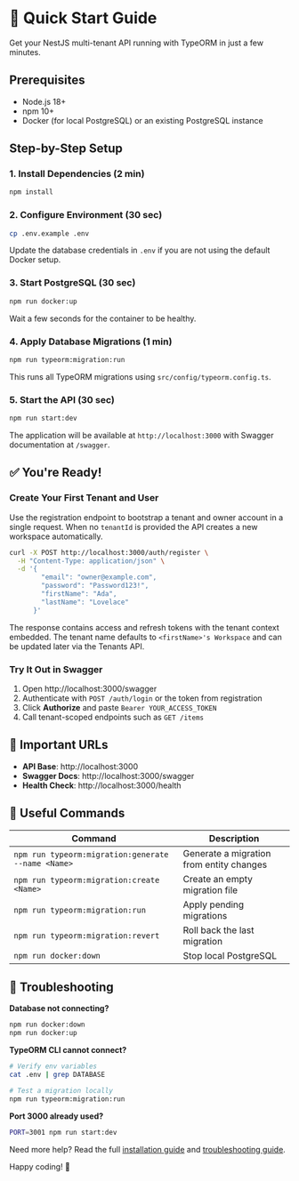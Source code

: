 # 🚀 Quick Start Guide

Get your NestJS multi-tenant API running with TypeORM in just a few minutes.

## Prerequisites

- Node.js 18+
- npm 10+
- Docker (for local PostgreSQL) or an existing PostgreSQL instance

## Step-by-Step Setup

### 1. Install Dependencies (2 min)

```bash
npm install
```

### 2. Configure Environment (30 sec)

```bash
cp .env.example .env
```

Update the database credentials in `.env` if you are not using the default Docker setup.

### 3. Start PostgreSQL (30 sec)

```bash
npm run docker:up
```

Wait a few seconds for the container to be healthy.

### 4. Apply Database Migrations (1 min)

```bash
npm run typeorm:migration:run
```

This runs all TypeORM migrations using `src/config/typeorm.config.ts`.

### 5. Start the API (30 sec)

```bash
npm run start:dev
```

The application will be available at `http://localhost:3000` with Swagger documentation at `/swagger`.

## ✅ You're Ready!

### Create Your First Tenant and User

Use the registration endpoint to bootstrap a tenant and owner account in a single request. When no `tenantId` is provided the API creates a new workspace automatically.

```bash
curl -X POST http://localhost:3000/auth/register \
  -H "Content-Type: application/json" \
  -d '{
        "email": "owner@example.com",
        "password": "Password123!",
        "firstName": "Ada",
        "lastName": "Lovelace"
      }'
```

The response contains access and refresh tokens with the tenant context embedded. The tenant name defaults to `<firstName>'s Workspace` and can be updated later via the Tenants API.

### Try It Out in Swagger

1. Open http://localhost:3000/swagger
2. Authenticate with `POST /auth/login` or the token from registration
3. Click **Authorize** and paste `Bearer YOUR_ACCESS_TOKEN`
4. Call tenant-scoped endpoints such as `GET /items`

## 📍 Important URLs

- **API Base**: http://localhost:3000
- **Swagger Docs**: http://localhost:3000/swagger
- **Health Check**: http://localhost:3000/health

## 🔧 Useful Commands

| Command | Description |
|---------|-------------|
| `npm run typeorm:migration:generate --name <Name>` | Generate a migration from entity changes |
| `npm run typeorm:migration:create <Name>` | Create an empty migration file |
| `npm run typeorm:migration:run` | Apply pending migrations |
| `npm run typeorm:migration:revert` | Roll back the last migration |
| `npm run docker:down` | Stop local PostgreSQL |

## 🐛 Troubleshooting

**Database not connecting?**
```bash
npm run docker:down
npm run docker:up
```

**TypeORM CLI cannot connect?**
```bash
# Verify env variables
cat .env | grep DATABASE

# Test a migration locally
npm run typeorm:migration:run
```

**Port 3000 already used?**
```bash
PORT=3001 npm run start:dev
```

Need more help? Read the full [installation guide](./docs/getting-started/installation.md) and [troubleshooting guide](./docs/troubleshooting.md).

Happy coding! 🚀
